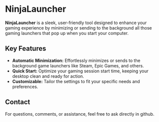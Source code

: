 # NinjaLauncher

**NinjaLauncher** is a sleek, user-friendly tool designed to enhance your gaming experience by minimizing or sending to the background all those gaming launchers that pop up when you start your computer.

## Key Features

- **Automatic Minimization:** Effortlessly minimizes or sends to the background game launchers like Steam, Epic Games, and others.
- **Quick Start:** Optimize your gaming session start time, keeping your desktop clean and ready for action.
- **Customizable:** Tailor the settings to fit your specific needs and preferences.

## Contact

For questions, comments, or assistance, feel free to ask directly in github.